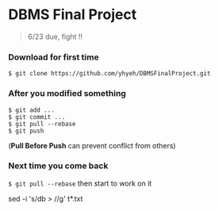 DBMS Final Project
====
> 6/23 due, fight !!

### Download for first time
`$ git clone https://github.com/yhyeh/DBMSFinalProject.git`

### After you modified something
```
$ git add ...
$ git commit ...
$ git pull --rebase
$ git push
```
(**Pull Before Push** can prevent conflict from others)
### Next time you come back
```$ git pull --rebase```
then start to work on it


sed -i 's/db > //g' t*.txt
